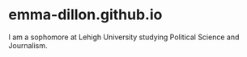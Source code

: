 # emma-dillon.github.io
I am a sophomore at Lehigh University studying Political Science and Journalism.
